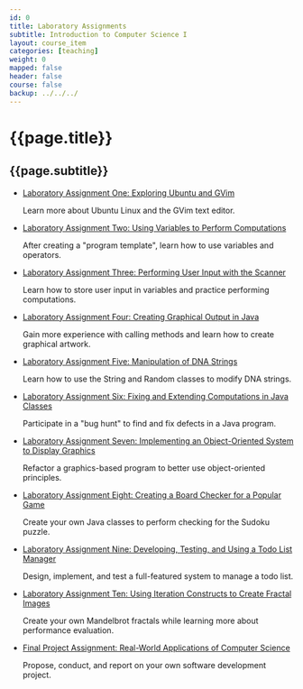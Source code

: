 ```yaml
---
id: 0
title: Laboratory Assignments
subtitle: Introduction to Computer Science I
layout: course_item
categories: [teaching]
weight: 0
mapped: false
header: false
course: false
backup: ../../../
---
```


# {{page.title}}

## {{page.subtitle}}

<ul>

<li><a href="{{site.baseurl}}teaching/cs111F2014/provide/labs/lab1/cs111F2014-lab01.pdf">Laboratory Assignment One: Exploring Ubuntu and GVim</a> <p>Learn more about Ubuntu Linux and the GVim text editor.</p>

<li><a href="{{site.baseurl}}teaching/cs111F2014/provide/labs/lab2/cs111F2014-lab02.pdf">Laboratory Assignment Two: Using Variables to Perform Computations</a> <p>After creating a "program template", learn how to use variables and operators.</p>

<li><a href="{{site.baseurl}}teaching/cs111F2014/provide/labs/lab3/cs111F2014-lab03.pdf">Laboratory Assignment Three: Performing User Input with the Scanner</a> <p>Learn how to store user input in variables and practice performing computations.</p>

<li><a href="{{site.baseurl}}teaching/cs111F2014/provide/labs/lab4/cs111F2014-lab04.pdf">Laboratory Assignment Four: Creating Graphical Output in Java</a> <p>Gain more experience with calling methods and learn how to create graphical artwork.</p>

<li><a href="{{site.baseurl}}teaching/cs111F2014/provide/labs/lab5/cs111F2014-lab05.pdf">Laboratory Assignment Five: Manipulation of DNA Strings</a> <p>Learn how to use the String and Random classes to modify DNA strings.</p>

<li><a href="{{site.baseurl}}teaching/cs111F2014/provide/labs/lab6/cs111F2014-lab06.pdf">Laboratory Assignment Six: Fixing and Extending Computations in Java Classes</a> <p>Participate in a "bug hunt" to find and fix defects in a Java program.</p>

<li><a href="{{site.baseurl}}teaching/cs111F2014/provide/labs/lab7/cs111F2014-lab07.pdf">Laboratory Assignment Seven: Implementing an Object-Oriented System to Display Graphics</a> <p>Refactor a graphics-based program to better use object-oriented principles.</p>

<li><a href="{{site.baseurl}}teaching/cs111F2014/provide/labs/lab8/cs111F2014-lab08.pdf">Laboratory Assignment Eight: Creating a Board Checker for a Popular Game</a> <p>Create your own Java classes to perform checking for the Sudoku puzzle.</p>

<li><a href="{{site.baseurl}}teaching/cs111F2014/provide/labs/lab9/cs111F2014-lab09.pdf">Laboratory Assignment Nine: Developing, Testing, and Using a Todo List Manager</a> <p>Design, implement, and test a full-featured system to manage a todo list.</p>

<li><a href="{{site.baseurl}}teaching/cs111F2014/provide/labs/lab10/cs111F2014-lab10.pdf">Laboratory Assignment Ten: Using Iteration Constructs to Create Fractal Images</a> <p>Create your own Mandelbrot fractals while learning more about performance evaluation.</p>

<li><a href="{{site.baseurl}}teaching/cs111F2014/provide/labs/labfp/cs111F2014-fp.pdf">Final Project Assignment: Real-World Applications of Computer Science</a> <p>Propose, conduct, and report on your own software development project.</p>

</ul>





